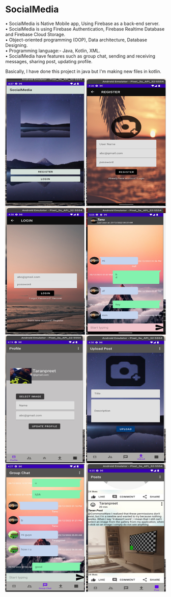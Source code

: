 # SocialMedia
•	SocialMedia is Native Mobile app, Using Firebase as a back-end server.                       
•	SocialMedia is using Firebase Authentication, Firebase Realtime Database and Firebase Cloud Storage.                           
• Object-oriented programming (OOP), Data architecture, Database Designing.            
•	Programming language:- Java, Kotlin, XML.  
• SocialMedia have features such as group chat, sending and receiving messages, sharing post, updating profile.

Basically, I have done this project in java but I'm making new files in kotlin.

<p float="left">
  <img src="app/src/main/res/drawable/drawable/CB527C68-7B2E-4C29-BAF4-D9D024553788.jpeg" width="250" height="400"/>
  <img src="app/src/main/res/drawable/drawable/68F8395F-2CAA-4211-82C7-7CA175C43909.jpeg" width="250" height="400"/>
    <img src="app/src/main/res/drawable/drawable/863D4636-C040-48E7-A80B-A25258CD1FBD.jpeg" width="250" height="400"/>
      <img src="app/src/main/res/drawable/drawable/F0D6C229-AA62-4CE3-8B09-2D3F5F53BCE2.jpeg" width="250" height="400"/>
    <img src="app/src/main/res/drawable/drawable/6EDCD47B-5A69-4E78-AAE5-5492B9799E40.jpeg" width="250" height="400"/>
  <img src="app/src/main/res/drawable/drawable/7DE1D0F9-665D-4FC9-A538-E351BD2D55A6.jpeg" width="250" height="400"/>
  <img src="app/src/main/res/drawable/drawable/828076E5-4658-495A-B677-545A630EDD57.jpeg" width="250" height="400"/>
  <img src="app/src/main/res/drawable/drawable/836B0873-17FE-4BF5-A702-9FFD57F10B3D.jpeg" width="250" height="400"/>

</p>
<p float="left">
 
</p>


